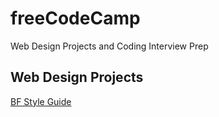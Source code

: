 # freeCodeCamp

Web Design Projects and Coding Interview Prep

## Web Design Projects
[BF Style Guide](https://codepen.io/renmans/full/JjdJPpW)

